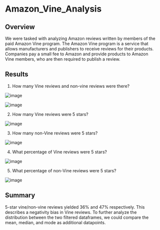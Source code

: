 # Amazon_Vine_Analysis

## Overview
We were tasked with analyzing Amazon reviews written by members of the paid Amazon Vine program. The Amazon Vine program is a service that allows manufacturers and publishers to receive reviews for their products. Companies pay a small fee to Amazon and provide products to Amazon Vine members, who are then required to publish a review.

## Results

1. How many Vine reviews and non-vine reviews were there?

![image](https://user-images.githubusercontent.com/85204128/135783522-3390274d-47e2-4653-9c74-9c2b8dab06e3.png)

![image](https://user-images.githubusercontent.com/85204128/135783537-b31f4048-aadb-4dc9-8850-fcece805b4e7.png)


2. How many Vine reviews were 5 stars? 

![image](https://user-images.githubusercontent.com/85204128/135783585-aa1fd611-a190-479c-a3f7-c3202d12ed77.png)


3. How many non-Vine reviews were 5 stars?

![image](https://user-images.githubusercontent.com/85204128/135783604-f6fa03b3-fde3-45ca-a61a-54df9a151990.png)


4. What percentage of Vine reviews were 5 stars?

![image](https://user-images.githubusercontent.com/85204128/135783637-626ae74b-0a16-4c46-97ea-f34be0899f21.png)

5. What percentage of non-Vine reviews were 5 stars? 

![image](https://user-images.githubusercontent.com/85204128/135783651-cefa5f47-333a-4159-abbc-9653810b8b23.png)

## Summary
5-star vine/non-vine reviews yielded 36% and 47% respectively. This describes a negativity bias in Vine reviews. To further analyze the distribution between the two filtered dataframes, we could compare the mean, median, and mode as additional datapoints.
